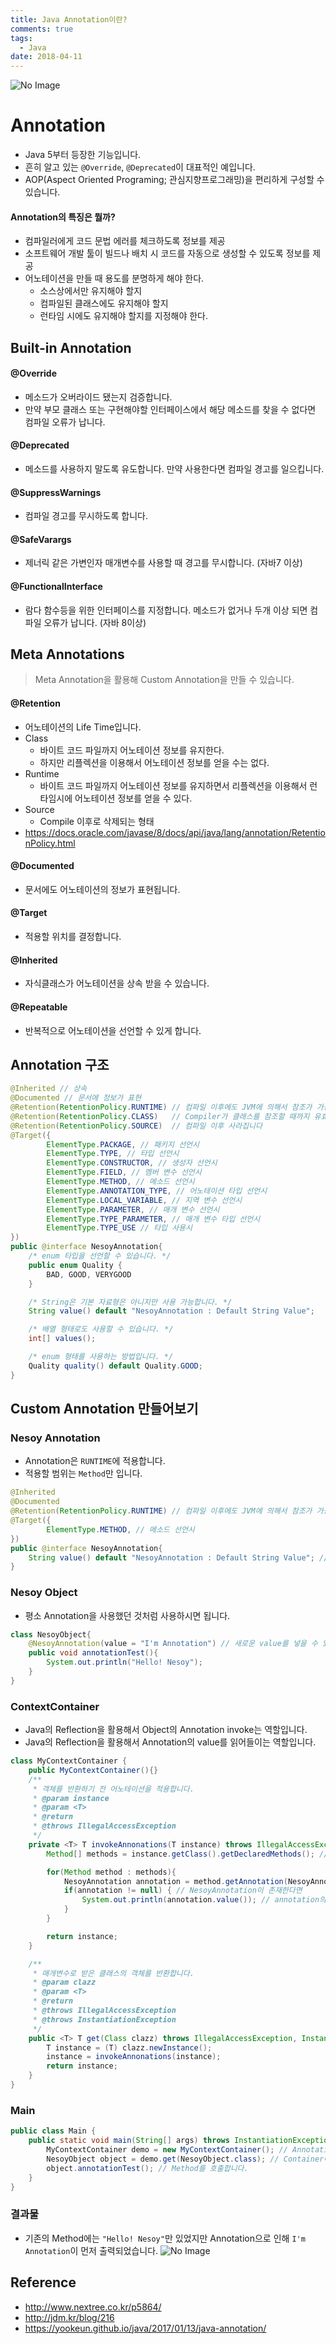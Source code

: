 ```yaml
---
title: Java Annotation이란?
comments: true
tags:
  - Java
date: 2018-04-11
---
```


![No Image](/assets/logo/Java.jpg)

# Annotation
- Java 5부터 등장한 기능입니다.
- 흔히 알고 있는 `@Override`, `@Deprecated`이 대표적인 예입니다.
- AOP(Aspect Oriented Programing; 관심지향프로그래밍)을 편리하게 구성할 수 있습니다.

#### Annotation의 특징은 뭘까?
- 컴파일러에게 코드 문법 에러를 체크하도록 정보를 제공
- 소프트웨어 개발 툴이 빌드나 배치 시 코드를 자동으로 생성할 수 있도록 정보를 제공
- 어노테이션을 만들 때 용도를 분명하게 해야 한다.
	- 소스상에서만 유지해야 할지
	- 컴파일된 클래스에도 유지해야 할지
	- 런타임 시에도 유지해야 할지를 지정해야 한다.


## Built-in Annotation

#### @Override
- 메소드가 오버라이드 됐는지 검증합니다.
- 만약 부모 클래스 또는 구현해야할 인터페이스에서 해당 메소드를 찾을 수 없다면 컴파일 오류가 납니다.

#### @Deprecated
- 메소드를 사용하지 말도록 유도합니다. 만약 사용한다면 컴파일 경고를 일으킵니다.

#### @SuppressWarnings
- 컴파일 경고를 무시하도록 합니다.

#### @SafeVarargs
- 제너릭 같은 가변인자 매개변수를 사용할 때 경고를 무시합니다. (자바7 이상)

#### @FunctionalInterface
- 람다 함수등을 위한 인터페이스를 지정합니다. 메소드가 없거나 두개 이상 되면 컴파일 오류가 납니다. (자바 8이상)

## Meta Annotations
> Meta Annotation을 활용해 Custom Annotation을 만들 수 있습니다.

#### @Retention
- 어노테이션의 Life Time입니다.
- Class
	- 바이트 코드 파일까지 어노테이션 정보를 유지한다.
	- 하지만 리플렉션을 이용해서 어노테이션 정보를 얻을 수는 없다.
- Runtime
	- 바이트 코드 파일까지 어노테이션 정보를 유지하면서 리플렉션을 이용해서 런타임시에 어노테이션 정보를 얻을 수 있다.
- Source
	- Compile 이후로 삭제되는 형태
- <https://docs.oracle.com/javase/8/docs/api/java/lang/annotation/RetentionPolicy.html>

#### @Documented
- 문서에도 어노테이션의 정보가 표현됩니다.

#### @Target
- 적용할 위치를 결정합니다.

#### @Inherited
- 자식클래스가 어노테이션을 상속 받을 수 있습니다.

#### @Repeatable
- 반복적으로 어노테이션을 선언할 수 있게 합니다.

## Annotation 구조
```java
@Inherited // 상속
@Documented // 문서에 정보가 표현
@Retention(RetentionPolicy.RUNTIME) // 컴파일 이후에도 JVM에 의해서 참조가 가능합니다
@Retention(RetentionPolicy.CLASS)   // Compiler가 클래스를 참조할 때까지 유효합니다
@Retention(RetentionPolicy.SOURCE)  // 컴파일 이후 사라집니다
@Target({
		ElementType.PACKAGE, // 패키지 선언시
		ElementType.TYPE, // 타입 선언시
		ElementType.CONSTRUCTOR, // 생성자 선언시
		ElementType.FIELD, // 멤버 변수 선언시
		ElementType.METHOD, // 메소드 선언시
		ElementType.ANNOTATION_TYPE, // 어노테이션 타입 선언시
		ElementType.LOCAL_VARIABLE, // 지역 변수 선언시
		ElementType.PARAMETER, // 매개 변수 선언시
		ElementType.TYPE_PARAMETER, // 매개 변수 타입 선언시
		ElementType.TYPE_USE // 타입 사용시
})
public @interface NesoyAnnotation{
	/* enum 타입을 선언할 수 있습니다. */
	public enum Quality {
		BAD, GOOD, VERYGOOD
	}

	/* String은 기본 자료형은 아니지만 사용 가능합니다. */
	String value() default "NesoyAnnotation : Default String Value";

	/* 배열 형태로도 사용할 수 있습니다. */
	int[] values();

	/* enum 형태를 사용하는 방법입니다. */
	Quality quality() default Quality.GOOD;
}
```

## Custom Annotation 만들어보기

### Nesoy Annotation
- Annotation은 `RUNTIME`에 적용합니다.
- 적용할 범위는 `Method`만 입니다.

```java
@Inherited
@Documented
@Retention(RetentionPolicy.RUNTIME) // 컴파일 이후에도 JVM에 의해서 참조가 가능합니다
@Target({
		ElementType.METHOD, // 메소드 선언시
})
public @interface NesoyAnnotation{
	String value() default "NesoyAnnotation : Default String Value"; // 기본 값으로 확인할 수 있습니다.
}
```

### Nesoy Object
- 평소 Annotation을 사용했던 것처럼 사용하시면 됩니다.

```java
class NesoyObject{
	@NesoyAnnotation(value = "I'm Annotation") // 새로운 value를 넣을 수 있습니다.
	public void annotationTest(){
		System.out.println("Hello! Nesoy");
	}
}
```

### ContextContainer
- Java의 Reflection을 활용해서 Object의 Annotation invoke는 역할입니다.
- Java의 Reflection을 활용해서 Annotation의 value를 읽어들이는 역할입니다.

```java
class MyContextContainer {
	public MyContextContainer(){}
	/**
	 * 객체를 반환하기 전 어노테이션을 적용합니다.
	 * @param instance
	 * @param <T>
	 * @return
	 * @throws IllegalAccessException
	 */
	private <T> T invokeAnnonations(T instance) throws IllegalAccessException {
		Method[] methods = instance.getClass().getDeclaredMethods(); // Reflect으로 해당 클래스의 Method를 전부 조회합니다.

		for(Method method : methods){
			NesoyAnnotation annotation = method.getAnnotation(NesoyAnnotation.class); // Method들 중에 NesoyAnnotation을 찾습니다.
			if(annotation != null) { // NesoyAnnotation이 존재한다면
				System.out.println(annotation.value()); // annotation의 value를 출력합니다.
			}
		}

		return instance;
	}

	/**
	 * 매개변수로 받은 클래스의 객체를 반환합니다.
	 * @param clazz
	 * @param <T>
	 * @return
	 * @throws IllegalAccessException
	 * @throws InstantiationException
	 */
	public <T> T get(Class clazz) throws IllegalAccessException, InstantiationException {
		T instance = (T) clazz.newInstance();
		instance = invokeAnnonations(instance);
		return instance;
	}
}
```

### Main

```java
public class Main {
	public static void main(String[] args) throws InstantiationException, IllegalAccessException {
		MyContextContainer demo = new MyContextContainer(); // Annotation을 호출할 Container를 선언합니다.
		NesoyObject object = demo.get(NesoyObject.class); // Container에서 클래스를 가져오면서 Annotation을 invoke합니다.
		object.annotationTest(); // Method를 호출합니다.
	}
}
```

### 결과물
- 기존의 Method에는 `"Hello! Nesoy"`만 있었지만 Annotation으로 인해 `I'm Annotation`이 먼저 출력되었습니다.
![No Image](/assets/posts/20180411/1.png)

## Reference
- <http://www.nextree.co.kr/p5864/>
- <http://jdm.kr/blog/216>
- <https://yookeun.github.io/java/2017/01/13/java-annotation/>